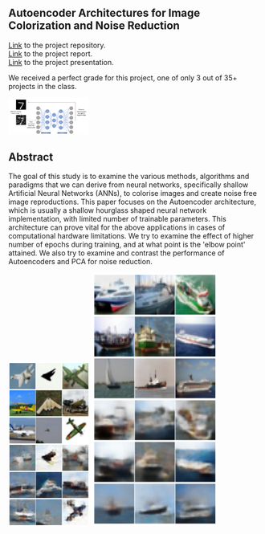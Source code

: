 

<h2><b>Autoencoder Architectures for Image Colorization and Noise Reduction</b></h2>

[Link](https://github.com/patel-shivam/Autoencoders) to the project repository.   
[Link](files/DS303_report.pdf) to the project report.   
[Link](files/DS303_presentation.pdf) to the project presentation. 

We received a perfect grade for this project, one of only 3 out of 35+ projects in the class. 

<img src="https://github.com/patel-shivam/patel-shivam.github.io/blob/main/images/ds303_images/autoencoder_pic.png" width="32%">

 **Abstract**
-------------------------------------------------------------------

The goal of this study is to examine the various
methods, algorithms and paradigms that we can derive
from neural networks, specifically shallow Artificial Neural
Networks (ANNs), to colorise images and create noise free
image reproductions. This paper focuses on the Autoencoder
architecture, which is usually a shallow hourglass shaped neural
network implementation, with limited number of trainable
parameters. This architecture can prove vital for the above
applications in cases of computational hardware limitations. We
try to examine the effect of higher number of epochs during
training, and at what point is the 'elbow point' attained. We also
try to examine and contrast the performance of Autoencoders
and PCA for noise reduction.


<img src="https://github.com/patel-shivam/patel-shivam.github.io/blob/main/images/ds303_images/autoencoder_planes.png" width="32%"> <img src="https://github.com/patel-shivam/patel-shivam.github.io/blob/main/images/ds303_images/autoencoder_ships.png" width="50%"> 

